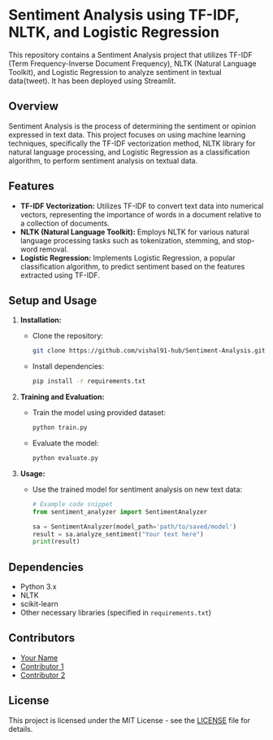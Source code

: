 
# Sentiment Analysis using TF-IDF, NLTK, and Logistic Regression

This repository contains a Sentiment Analysis project that utilizes TF-IDF (Term Frequency-Inverse Document Frequency), NLTK (Natural Language Toolkit), and Logistic Regression to analyze sentiment in textual data{tweet). It has been deployed using Streamlit.

## Overview

Sentiment Analysis is the process of determining the sentiment or opinion expressed in text data. This project focuses on using machine learning techniques, specifically the TF-IDF vectorization method, NLTK library for natural language processing, and Logistic Regression as a classification algorithm, to perform sentiment analysis on textual data.

## Features

- **TF-IDF Vectorization:** Utilizes TF-IDF to convert text data into numerical vectors, representing the importance of words in a document relative to a collection of documents.
- **NLTK (Natural Language Toolkit):** Employs NLTK for various natural language processing tasks such as tokenization, stemming, and stop-word removal.
- **Logistic Regression:** Implements Logistic Regression, a popular classification algorithm, to predict sentiment based on the features extracted using TF-IDF.

## Setup and Usage

1. **Installation:**
   - Clone the repository:
     ```bash
     git clone https://github.com/vishal91-hub/Sentiment-Analysis.git
     ```
   - Install dependencies:
     ```bash
     pip install -r requirements.txt
     ```

2. **Training and Evaluation:**
   - Train the model using provided dataset:
     ```bash
     python train.py
     ```
   - Evaluate the model:
     ```bash
     python evaluate.py
     ```

3. **Usage:**
   - Use the trained model for sentiment analysis on new text data:
     ```python
     # Example code snippet
     from sentiment_analyzer import SentimentAnalyzer

     sa = SentimentAnalyzer(model_path='path/to/saved/model')
     result = sa.analyze_sentiment("Your text here")
     print(result)
     ```

## Dependencies

- Python 3.x
- NLTK
- scikit-learn
- Other necessary libraries (specified in `requirements.txt`)

## Contributors

- [Your Name](https://github.com/your_username)
- [Contributor 1](https://github.com/contributor_1)
- [Contributor 2](https://github.com/contributor_2)

## License

This project is licensed under the MIT License - see the [LICENSE](LICENSE) file for details.

